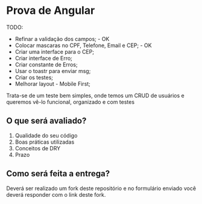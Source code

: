 # Prova de Angular

TODO:
* Refinar a validação dos campos; - OK
* Colocar mascaras no CPF, Telefone, Email e CEP; - OK
* Criar uma interface para o CEP;
* Criar interface de Erro;
* Criar constante de Erros;
* Usar o toastr para enviar msg;
* Criar os testes;
* Melhorar layout - Mobile First;

Trata-se de um teste bem simples, onde temos um CRUD de usuários e queremos vê-lo funcional, organizado e com testes

## O que será avaliado?

1. Qualidade do seu código
2. Boas práticas utilizadas
3. Conceitos de DRY
4. Prazo

## Como será feita a entrega?

Deverá ser realizado um fork deste repositório e no formulário enviado você deverá responder com o link deste fork.
